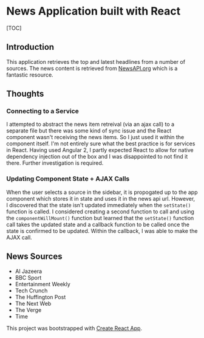 # News Application built with React

[TOC]

## Introduction

This application retrieves the top and latest headlines from a number of sources. The news content is retrieved from [NewsAPI.org](https://newsapi.org/) which is a fantastic resource.

## Thoughts

### Connecting to a Service

I attempted to abstract the news item retreival (via an ajax call) to a separate file but there was some kind of sync issue and the React component wasn't receiving the news items. So I just used it within the component itself. I'm not entirely sure what the best practice is for services in React. Having used Angular 2, I partly expected React to allow for native dependency injection out of the box and I was disappointed to not find it there. Further investigation is required.

### Updating Component State + AJAX Calls

When the user selects a source in the sidebar, it is propogated up to the app component which stores it in state and uses it in the news api url. However, I discovered that the state isn't updated immediately when the `setState()` function is called. I considered creating a second function to call and using the `componentWillMount()` function but learned that the `setState()` function call takes the updated state and a callback function to be called once the state is confirmed to be updated. Within the callback, I was able to make the AJAX call.

## News Sources

- Al Jazeera
- BBC Sport
- Entertainment Weekly
- Tech Crunch
- The Huffington Post
- The Next Web
- The Verge
- Time


This project was bootstrapped with [Create React App](https://github.com/facebookincubator/create-react-app).
